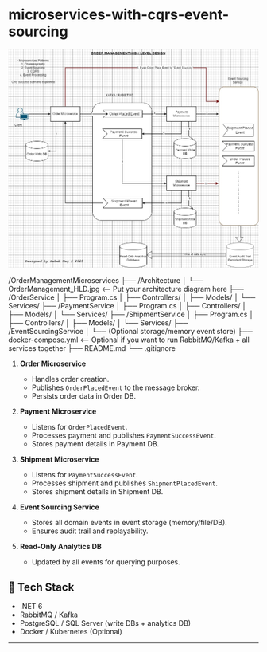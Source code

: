 # microservices-with-cqrs-event-sourcing
![Architecture Diagram](OrderManagementMicroservices/Architecture/OrderManagement_success_scenario_with_crqs_event_sourcing.jpg.jpg)


/OrderManagementMicroservices
├── /Architecture
│   └── OrderManagement_HLD.jpg   <-- Put your architecture diagram here
├── /OrderService
│   ├── Program.cs
│   ├── Controllers/
│   ├── Models/
│   └── Services/
├── /PaymentService
│   ├── Program.cs
│   ├── Controllers/
│   ├── Models/
│   └── Services/
├── /ShipmentService
│   ├── Program.cs
│   ├── Controllers/
│   ├── Models/
│   └── Services/
├── /EventSourcingService
│   └── (Optional storage/memory event store)
├── docker-compose.yml  <-- Optional if you want to run RabbitMQ/Kafka + all services together
├── README.md
└── .gitignore



1. **Order Microservice**  
   - Handles order creation.
   - Publishes `OrderPlacedEvent` to the message broker.
   - Persists order data in Order DB.

2. **Payment Microservice**  
   - Listens for `OrderPlacedEvent`.
   - Processes payment and publishes `PaymentSuccessEvent`.
   - Stores payment details in Payment DB.

3. **Shipment Microservice**  
   - Listens for `PaymentSuccessEvent`.
   - Processes shipment and publishes `ShipmentPlacedEvent`.
   - Stores shipment details in Shipment DB.

4. **Event Sourcing Service**  
   - Stores all domain events in event storage (memory/file/DB).
   - Ensures audit trail and replayability.

5. **Read-Only Analytics DB**  
   - Updated by all events for querying purposes.

## 🚀 Tech Stack

- .NET 6
- RabbitMQ / Kafka
- PostgreSQL / SQL Server (write DBs + analytics DB)
- Docker / Kubernetes (Optional)

---
